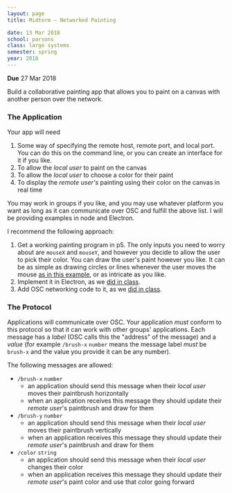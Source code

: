 ```yaml
---
layout: page
title: Midterm – Networked Painting

date: 13 Mar 2018
school: parsons
class: large systems
semester: spring
year: 2018
---
```


**Due** 27 Mar 2018

Build a collaborative painting app that allows you to paint on a canvas with another person over the network.

### The Application

Your app will need

1. Some way of specifying the remote host, remote port, and local port. You can do this on the command line, or you can create an interface for it if you like.
2. To allow the *local user* to paint on the canvas
3. To allow the *local user* to choose a color for their paint
4. To display the *remote user's* painting using their color on the canvas in real time

You may work in groups if you like, and you may use whatever platform you want as long as it can communicate over OSC and fulfill the above list. I will be providing examples in node and Electron.

I recommend the following approach:

1. Get a working painting program in p5. The only inputs you need to worry about are `mouseX` and `mouseY`, and however you decide to allow the user to pick their color. You can draw the user's paint however you like. It can be as simple as drawing circles or lines whenever the user moves the mouse [as in this example](https://alpha.editor.p5js.org/nasser/sketches/ByI-4YtFf), or as intricate as you like. 
2. Implement it in Electron, as we [did in class](https://github.com/nasser/electron-p5).
3. Add OSC networking code to it, as we [did in class](https://gist.github.com/nasser/c30587731865f7f8796eb555ca98e37c).

### The Protocol

Applications will communicate over OSC. Your application *must* conform to this protocol so that it can work with other groups' applications. Each message has a *label* (OSC calls this the "address" of the message) and a *value* (for example `/brush-x` `number` means the message label *must* be `brush-x` and the value you provide it can be any number).

The following messages are allowed:

* `/brush-x` `number`
  * an application should send this message when their *local user* moves their paintbrush horizontally
  * when an application receives this message they should update their *remote user*'s paintbrush and draw for them
* `/brush-y` `number`
  * an application should send this message when their *local user* moves their paintbrush vertically
  * when an application receives this message they should update their *remote user*'s paintbrush and draw for them
* `/color` `string`
  * an application should send this message when their *local user* changes their color
  * when an application receives this message they should update their *remote user*'s paint color and use that color going forward
